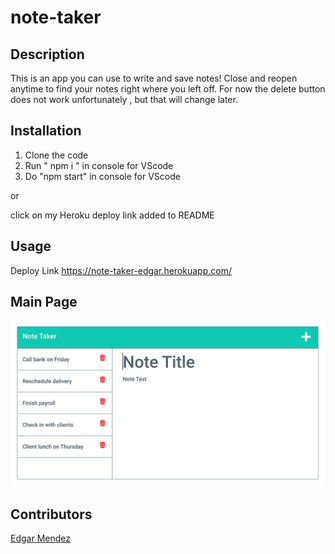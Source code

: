 # note-taker

## Description

This is an app you can use to write and save notes! Close and reopen anytime to find your notes right where you left off. For now the delete button does not work unfortunately , but that will change later.

## Installation

1. Clone the code 
2. Run  " npm i " in console for VScode 
3. Do "npm start" in console for VScode

or 

click on my Heroku deploy link added to README

## Usage
Deploy Link
https://note-taker-edgar.herokuapp.com/

## Main Page

![screenshot](/Assets/11-express-homework-demo-01.png)


## Contributors

[Edgar Mendez](https://github.com/edgarmendez94)
